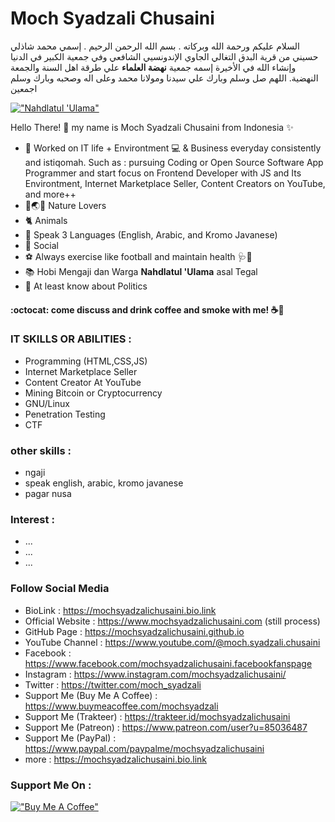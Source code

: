 # Moch Syadzali Chusaini 
السلام عليكم ورحمة الله وبركاته . بسم الله الرحمن الرحيم . إسمي محمد شاذلي حسيني من قرية البدق التغالي الجاوي الإندونسيي الشافعي وفي جمعية الكبير في الدنيا وإنشاء الله في الأخيرة إسمه جمعية **نهضة العلماء** علي طرقة اهل السنة والجمعة النهضية. اللهم صل وسلم وبارك علي سيدنا ومولانا محمد وعلى اله وصحبه وبارك وسلم اجمعين

[!["Nahdlatul 'Ulama"](https://ibb.co/g4M8Km2)](https://www.nu.or.id)

Hello There! 👋 my name is Moch Syadzali Chusaini from Indonesia ✨

- 🎯 Worked on IT life + Environtment 💻 & Business everyday consistently and istiqomah. Such as : pursuing Coding or Open Source Software App Programmer and start focus on Frontend Developer with JS and Its Environtment, Internet Marketplace Seller, Content Creators on YouTube, and more++ 
- 🌴🌏🌱 Nature Lovers
- 🐈 Animals
- 💬 Speak 3 Languages (English, Arabic, and Kromo Javanese)
- 👬 Social
- ⚽️ Always exercise like football and maintain health 🩺💊
- 📚 Hobi Mengaji dan Warga **Nahdlatul 'Ulama** asal Tegal
- 📌 At least know about Politics

#### :octocat: come discuss and drink coffee and smoke with me! ☕🚬

### IT SKILLS OR ABILITIES :
- Programming (HTML,CSS,JS)
- Internet Marketplace Seller
- Content Creator At YouTube
- Mining Bitcoin or Cryptocurrency
- GNU/Linux
- Penetration Testing
- CTF

### other skills :
- ngaji
- speak english, arabic, kromo javanese
- pagar nusa

### Interest :
- ...
- ...
- ...
### Follow Social Media
- BioLink : https://mochsyadzalichusaini.bio.link
- Official Website : https://www.mochsyadzalichusaini.com (still process)
- GitHub Page : https://mochsyadzalichusaini.github.io
- YouTube Channel : https://www.youtube.com/@moch.syadzali.chusaini
- Facebook : https://www.facebook.com/mochsyadzalichusaini.facebookfanspage
- Instagram : https://www.instagram.com/mochsyadzalichusaini/
- Twitter : https://twitter.com/moch_syadzali
- Support Me (Buy Me A Coffee) : https://www.buymeacoffee.com/mochsyadzali
- Support Me (Trakteer) : https://trakteer.id/mochsyadzalichusaini
- Support Me (Patreon) : https://www.patreon.com/user?u=85036487
- Support Me (PayPal) : https://www.paypal.com/paypalme/mochsyadzalichusaini
- more : https://mochsyadzalichusaini.bio.link


### Support Me On :
[!["Buy Me A Coffee"](https://www.buymeacoffee.com/assets/img/custom_images/orange_img.png)](https://www.buymeacoffee.com/gbraad)
